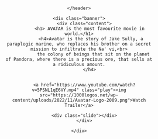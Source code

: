 <html lang="en">
<head>
    <meta charset="UTF-8">
    <meta name="viewport" content="width=device-width, initial-scale=1.0">
    <link rel="stylesheet" href="style.css">
    <title>AVATAR | Movie Landing Page</title>
    <style>
    *{
    margin: 0;
    padding: 0;
    box-sizing: border-box;
    font-family: sans-serif;
}

header{
    position: absolute;
    top: 0;
    left: 0;
    width: 100%;
    display: flex;
    justify-content: space-between;
    align-items: center;
    padding: 40px 100px;
    z-index: 1000;
}

header .logo{
    
    max-width: 100px;
    margin-left: 14%;
    margin-top: 3.5%
    
  
}

header .toggle{

    max-width: 60px;
    cursor: pointer;
}

header .logo img,
header .toggle img 
{
    max-width: 100%;
    
}

.banner{
    position: relative;
    width: 100%;
    min-height: 100vh;
    padding: 0 100px;
    background: url(poster.jpg);
    background-position: center;
    background-size: contain;
    display: flex;
    justify-content: flex-start;
    align-items: center;
}

.banner .content {

    max-width: 500px;
}
.banner .content h2 {

    text-transform: uppercase;
    font-weight: 300;
    font-size: 1.8rem;
    letter-spacing: 0.1rem;
    margin-left: 30%;
    margin-bottom: 2%;
    margin-top: 7%;
    color: blue;
}
.banner .content h2  {

    font-weight: 800;
    font-family: 'Times New Roman';
}
.banner .content p{

    font-size: 1.2em;
    font-weight: 300;
    letter-spacing: 0em;
    line-height: 1.5em;
    color: red;
    margin-bottom: 10%;
    margin-right: 30px; 
    margin-left: 33%;
}
/* .banner .content a img{
    margin-left: 1%;
} */

.play{
    position: relative;
    display: inline-flex;
    justify-content: flex-start;
    align-items: center;
    color: blue;
    margin-left: 33%;
    margin-bottom: 3%;
    text-transform: uppercase;
    font-weight: 500;
    text-decoration: none;
    letter-spacing: 2px;
    font-size: 1.2em;
}

.play img{
    margin-right:500px;
    max-width: 500px;
}
.slide{
    position: absolute;
    bottom: 50px;
    left: calc(50% - 250px / 2);
    width: 300px;
    height: 200px;
    margin-left: 2%;
    background: url(vijay\ .png);
    background-size: cover;
    cursor: pointer;
    animation: animate 20s linear infinite;
}


{
    0%,100%
    {
        background-position: left;
    }
    45%,55%
    {
        background-position: right;
    }
}


{
    header {
        padding: 20px 50px;
    }
    header {
        padding: 20px 50px;
    }
    header .logo {
        max-width: 80px;
    }
    header .toggle {
        max-width: 40px;
    }
    .banner {
        padding: 500px 350px;
    }
    .banner .content h2
    {
        font-weight: 400;
        font-size: 2em;
        letter-spacing: 0.05em;
    }
    .banner .content p
    {
        font-size: 50em;
    }
    .slide
    {
        position: relative;
        bottom: initial;
        left: 25;
        width: 500px;
        height: 300px;
        margin: 80px 0;
    }
    .sci
    {
        position: absolute;
        top: initial;
        right: initial;
        margin-top: 40px;
        transform: translateY(-50%);
        display: flex;
        justify-content: center;
        align-items: center;
        flex-direction: row;
    }
    .sci li
    {
        list-style: none;
        margin: 0.5px;
    }
    .AVATAR video{
        max-width: 90%;
        outline: none;
    }
}
</style>
</head>
<body>
    <header>
        <a href="#" class="logo"><img src="https://www.google.com/url?sa=i&url=https%3A%2F%2F1000logos.net%2Favatar-logo%2F&psig=AOvVaw24p0VCsInKjUaZ1V-w5gS_&ust=1700573565738000&source=images&cd=vfe&opi=89978449&ved=0CBIQjRxqFwoTCNC3mrHY0oIDFQAAAAAdAAAAABAD.jpg" alt=""></a>

        
    </header>

    <div class="banner">
        <div class="content">
            <h1> AVATAR is the most favourite movie in world.</h1>
             <h4>Avatar is the story of Jake Sully, a paraplegic marine, who replaces his brother on a secret mission to infiltrate the Na' vi,<br>
               the colony of beings that sit on the planet of Pandora, where there is a precious ore, that sells at a ridiculous amount.
            </h4>

        
        <a href="https://www.youtube.com/watch?v=5PSNL1qE6VY.mp4" class="play"><img src="https://1000logos.net/wp-content/uploads/2022/11/Avatar-Logo-2009.png">Watch Trailer</a>
        
        <div class="slide"></div>
        </div>

    </div>

   
    

    
</body>
</html>
